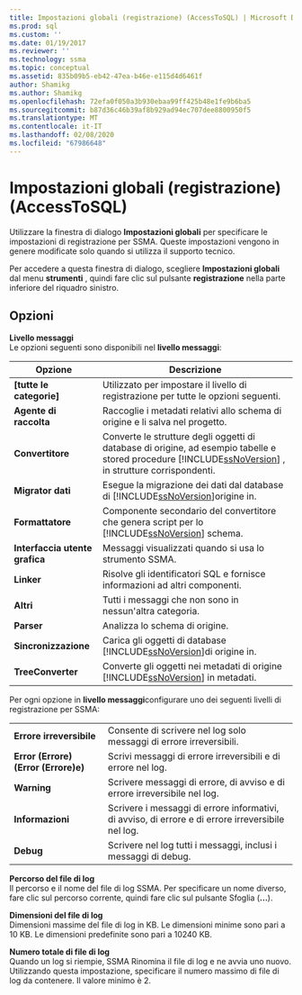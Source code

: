 ```yaml
---
title: Impostazioni globali (registrazione) (AccessToSQL) | Microsoft Docs
ms.prod: sql
ms.custom: ''
ms.date: 01/19/2017
ms.reviewer: ''
ms.technology: ssma
ms.topic: conceptual
ms.assetid: 835b09b5-eb42-47ea-b46e-e115d4d6461f
author: Shamikg
ms.author: Shamikg
ms.openlocfilehash: 72efa0f050a3b930ebaa99ff425b48e1fe9b6ba5
ms.sourcegitcommit: b87d36c46b39af8b929ad94ec707dee8800950f5
ms.translationtype: MT
ms.contentlocale: it-IT
ms.lasthandoff: 02/08/2020
ms.locfileid: "67986648"
---
```

# <a name="global-settings-logging-accesstosql"></a>Impostazioni globali (registrazione) (AccessToSQL)
Utilizzare la finestra di dialogo **Impostazioni globali** per specificare le impostazioni di registrazione per SSMA. Queste impostazioni vengono in genere modificate solo quando si utilizza il supporto tecnico.  
  
Per accedere a questa finestra di dialogo, scegliere **Impostazioni globali** dal menu **strumenti** , quindi fare clic sul pulsante **registrazione** nella parte inferiore del riquadro sinistro.  
  
## <a name="options"></a>Opzioni  
**Livello messaggi**  
Le opzioni seguenti sono disponibili nel **livello messaggi**:  
  
|Opzione|Descrizione|  
|----------|---------------|  
|**[tutte le categorie]**|Utilizzato per impostare il livello di registrazione per tutte le opzioni seguenti.|  
|**Agente di raccolta**|Raccoglie i metadati relativi allo schema di origine e li salva nel progetto.|  
|**Convertitore**|Converte le strutture degli oggetti di database di origine, ad esempio tabelle e stored procedure [!INCLUDE[ssNoVersion](../../includes/ssnoversion-md.md)] , in strutture corrispondenti.|  
|**Migrator dati**|Esegue la migrazione dei dati dal database di [!INCLUDE[ssNoVersion](../../includes/ssnoversion-md.md)]origine in.|  
|**Formattatore**|Componente secondario del convertitore che genera script per lo [!INCLUDE[ssNoVersion](../../includes/ssnoversion-md.md)] schema.|  
|**Interfaccia utente grafica**|Messaggi visualizzati quando si usa lo strumento SSMA.|  
|**Linker**|Risolve gli identificatori SQL e fornisce informazioni ad altri componenti.|  
|**Altri**|Tutti i messaggi che non sono in nessun'altra categoria.|  
|**Parser**|Analizza lo schema di origine.|  
|**Sincronizzazione**|Carica gli oggetti di database [!INCLUDE[ssNoVersion](../../includes/ssnoversion-md.md)]di origine in.|  
|**TreeConverter**|Converte gli oggetti nei metadati di origine [!INCLUDE[ssNoVersion](../../includes/ssnoversion-md.md)] in metadati.|  
  
Per ogni opzione in **livello messaggi**configurare uno dei seguenti livelli di registrazione per SSMA:  
  
|||  
|-|-|  
|**Errore irreversibile**|Consente di scrivere nel log solo messaggi di errore irreversibili.|  
|**Error (Errore) (Error (Errore)e)**|Scrivi messaggi di errore irreversibili e di errore nel log.|  
|**Warning**|Scrivere messaggi di errore, di avviso e di errore irreversibile nel log.|  
|**Informazioni**|Scrivere i messaggi di errore informativi, di avviso, di errore e di errore irreversibile nel log.|  
|**Debug**|Scrivere nel log tutti i messaggi, inclusi i messaggi di debug.|  
  
**Percorso del file di log**  
Il percorso e il nome del file di log SSMA. Per specificare un nome diverso, fare clic sul percorso corrente, quindi fare clic sul pulsante Sfoglia (**...**).  
  
**Dimensioni del file di log**  
Dimensioni massime del file di log in KB. Le dimensioni minime sono pari a 10 KB. Le dimensioni predefinite sono pari a 10240 KB.  
  
**Numero totale di file di log**  
Quando un log si riempie, SSMA Rinomina il file di log e ne avvia uno nuovo. Utilizzando questa impostazione, specificare il numero massimo di file di log da contenere. Il valore minimo è 2.  
  
